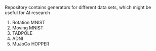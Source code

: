 Repository contains generators for different data sets, which might be useful for AI research

1. Rotation MNIST
2. Moving MNIST
3. TADPOLE
4. ADNI
5. MuJoCo HOPPER
